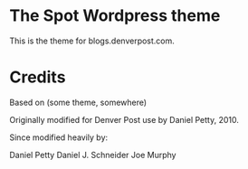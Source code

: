 The Spot Wordpress theme
======

This is the theme for blogs.denverpost.com.

Credits
======

Based on (some theme, somewhere)

Originally modified for Denver Post use by Daniel Petty, 2010.

Since modified heavily by:

Daniel Petty
Daniel J. Schneider
Joe Murphy
